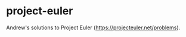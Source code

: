 project-euler
=============

Andrew's solutions to Project Euler (https://projecteuler.net/problems).
